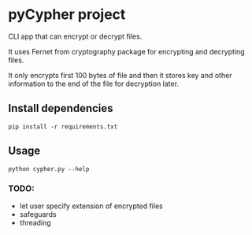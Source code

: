 # pyCypher project
CLI app that can encrypt or decrypt files.

It uses Fernet from cryptography package for encrypting and decrypting files.

It only encrypts first 100 bytes of file and then it stores key and other information to the end of the file for decryption later.

## Install dependencies
```
pip install -r requirements.txt
```

## Usage
```
python cypher.py --help
```

### TODO:
- let user specify extension of encrypted files
- safeguards
- threading
